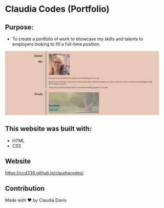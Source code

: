 # Claudia Codes (Portfolio)

## Purpose: 
* To create a portfolio of work to showcase my skills and talents to employers looking to fill a full-time position.

<img src="https://github.com/ccd330/claudiacodes/blob/main/assets/images/Screen%20Shot%202021-12-30%20at%205.31.19%20PM.png?raw=true" />

## This website was built with:
* HTML
* CSS

## Website

https://ccd330.github.io/claudiacodes/

## Contribution
Made with ❤️ by Claudia Davis
